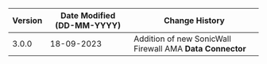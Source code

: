 | **Version** | **Date Modified (DD-MM-YYYY)** | **Change History**                                                 |
|-------------|--------------------------------|--------------------------------------------------------------------|
| 3.0.0       | 18-09-2023                     |	Addition of new SonicWall Firewall AMA **Data Connector**       | 	                                                            |  
         
                                                                                                                 
